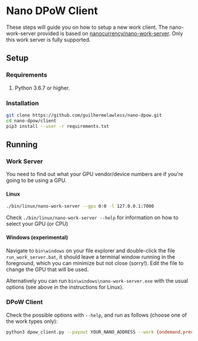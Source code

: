 # Nano DPoW Client

These steps will guide you on how to setup a new work client. The nano-work-server provided is based on [nanocurrency/nano-work-server](https://github.com/nanocurrency/nano-work-server). Only this work server is fully supported.

## Setup

### Requirements

1. Python 3.6.7 or higher.

### Installation

```bash
git clone https://github.com/guilhermelawless/nano-dpow.git
cd nano-dpow/client
pip3 install --user -r requirements.txt
```

## Running

### Work Server

You need to find out what your GPU vendor/device numbers are if you're going to be using a GPU.

#### Linux

```bash
./bin/linux/nano-work-server --gpu 0:0 -l 127.0.0.1:7000
```

Check `./bin/linux/nano-work-server --help` for information on how to select your GPU (or CPU)

#### Windows (experimental)

Navigate to `bin\windows` on your file explorer and double-click the file `run_work_server.bat`, it should leave a terminal window running in the foreground, which you can minimize but not close (sorry!). Edit the file to change the GPU that will be used.

Alternatively you can run `bin\windows\nano-work-server.exe` with the usual options (see above in the instructions for Linux).

### DPoW Client

Check the possible options with `--help`, and run as follows (choose one of the work types only):

```bash
python3 dpow_client.py --payout YOUR_NANO_ADDRESS --work {ondemand,precache,any}
```
